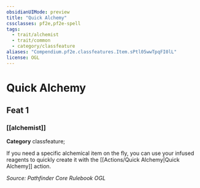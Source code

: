 ```yaml
---
obsidianUIMode: preview
title: "Quick Alchemy"
cssclasses: pf2e,pf2e-spell
tags:
  - trait/alchemist
  - trait/common
  - category/classfeature
aliases: "Compendium.pf2e.classfeatures.Item.sPtl05wwTpqFI0lL"
license: OGL
---
```

# Quick Alchemy
## Feat 1
### [[alchemist]]

**Category** classfeature; 




If you need a specific alchemical item on the fly, you can use your infused reagents to quickly create it with the [[Actions/Quick Alchemy|Quick Alchemy]] action.

*Source: Pathfinder Core Rulebook*
*OGL*